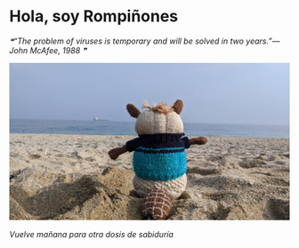 # Hola, soy Rompiñones

<!--STARTS_HERE_QUOTE_README-->
<i>❝“The problem of viruses is temporary and will be solved in two years.”— John McAfee, 1988  ❞</i>
<!--ENDS_HERE_QUOTE_README-->

<!--START_SECTION:update_image-->
![alt text](https://raw.githubusercontent.com/focaalvarez/rompinones/main/.github/images/IMG_20220329_170520.jpg?raw=true)
<!--END_SECTION:update_image-->

*Vuelve mañana para otra dosis de sabiduría*
